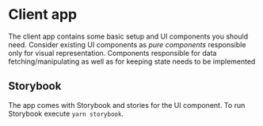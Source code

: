 # Client app

The client app contains some basic setup and UI components you should need. 
Consider existing UI components as _pure components_ responsible only for visual representation. 
Components responsible for data fetching/manipulating as well as for keeping state needs to be implemented

## Storybook
The app comes with Storybook and stories for the UI component. To run Storybook execute `yarn storybook`.

